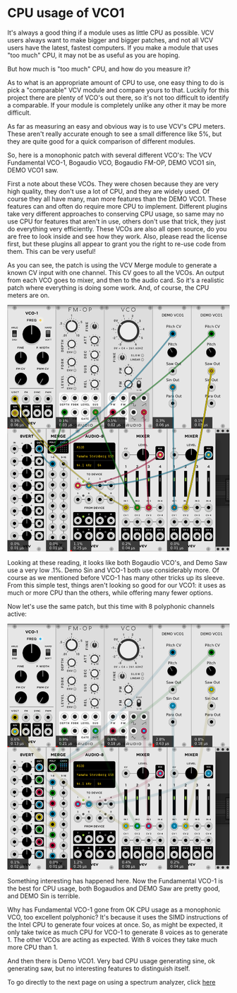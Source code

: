 # CPU usage of VCO1

It's always a good thing if a module uses as little CPU as possible. VCV users always want to make bigger and bigger patches, and not all VCV users have the latest, fastest computers. If you make a module that uses "too much" CPU, it may not be as useful as you are hoping.

But how much is "too much" CPU, and how do you measure it?

As to what is an appropriate amount of CPU to use, one easy thing to do is pick a "comparable" VCV module and compare yours to that. Luckily for this project there are plenty of VCO's out there, so it's not too difficult to identify a comparable. If your module is completely unlike any other it may be more difficult.

As far as measuring an easy and obvious way is to use VCV's CPU meters. These aren't really accurate enough to see a small difference like 5%, but they are quite good for a quick comparison of different modules.

So, here is a monophonic patch with several different VCO's: The VCV Fundamental VCO-1, Bogaudio VCO, Bogaudio FM-OP, DEMO VCO1 sin, DEMO VCO1 saw.

First a note about these VCOs. They were chosen because they are very high quality, they don't use a lot of CPU, and they are widely used. Of course they all have many, man more features than the DEMO VCO1. These features can and often do require more CPU to implement. Different plugins take very different approaches to conserving CPU usage, so same may no use CPU for features that aren't in use, others don't use that trick, they just do everything very efficiently. These VCOs are also all open source, do you are free to look inside and see how they work. Also, please read the license first, but these plugins all appear to grant you the right to re-use code from them. This can be very useful!

As you can see, the patch is using the VCV Merge module to generate a known CV input with one channel. This CV goes to all the VCOs. An output from each VCO goes to mixer, and then to the audio card. So it's a realistic patch where everything is doing some work. And, of course, the CPU meters are on.

![Monophonic CPU usage](./cpu-usage-1.png)

Looking at these reading, it looks like both Bogaudio VCO's, and Demo Saw use a very low .1%. Demo Sin and VCO-1 both use considerably more. Of course as we mentioned before VCO-1 has many other tricks up its sleeve. From this simple test, things aren't looking so good for our VCO1: it uses as much or more CPU than the others, while offering many fewer options.

 Now let's use the same patch, but this time with 8 polyphonic channels active:

 ![Polyphonic CPU usage](./cpu-usage-8.png)

 Something interesting has happened here. Now the Fundamental VCO-1 is the best for CPU usage, both Bogaudios and DEMO Saw are pretty good, and DEMO Sin is terrible.

 Why has Fundamental VCO-1 gone from OK CPU usage as a monophonic VCO, too excellent polyphonic? It's because it uses the SIMD instructions of the Intel CPU to generate four voices at once. So, as might be expected, it only take twice as much CPU for VCO-1 to generate 8 voices as to generate 1. The other VCOs are acting as expected. With 8 voices they take much more CPU than 1.

 And then there is Demo VCO1. Very bad CPU usage generating sine, ok generating saw, but no interesting features to distinguish itself.

 To go directly to the next page on using a spectrum analyzer, click [here](./analyzer.md)
